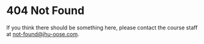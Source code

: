 404 Not Found
=============

If you think there should be something here, please contact the course staff at <not-found@jhu-oose.com>.
